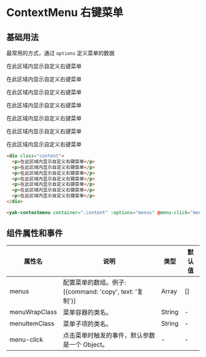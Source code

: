 # ContextMenu 右键菜单

## 基础用法

最常用的方式，通过 `options` 定义菜单的数据

<div class="content">
    <p>在此区域内显示自定义右键菜单</p>
    <p>在此区域内显示自定义右键菜单</p>
    <p>在此区域内显示自定义右键菜单</p>
    <p>在此区域内显示自定义右键菜单</p>
    <p>在此区域内显示自定义右键菜单</p>
    <p>在此区域内显示自定义右键菜单</p>
    <p>在此区域内显示自定义右键菜单</p>
</div>
<ClientOnly>
<yak-contextmenu container=".content" :options="menus" @menu-click="menuClick"></yak-contextmenu>
</ClientOnly>

```html
<div class="content">
  <p>在此区域内显示自定义右键菜单</p>
  <p>在此区域内显示自定义右键菜单</p>
  <p>在此区域内显示自定义右键菜单</p>
  <p>在此区域内显示自定义右键菜单</p>
  <p>在此区域内显示自定义右键菜单</p>
  <p>在此区域内显示自定义右键菜单</p>
  <p>在此区域内显示自定义右键菜单</p>
</div>

<yak-contextmenu container=".content" :options="menus" @menu-click="menuClick"></yak-contextmenu>
```

## 组件属性和事件

| 属性名        | 说明                                                   | 类型   | 默认值 |
| ------------- | ------------------------------------------------------ | ------ | ------ |
| menus         | 配置菜单的数组。例子:[{command: 'copy', text: '复制'}] | Array  | []     |
| menuWrapClass | 菜单容器的类名。                                       | String | -      |
| menuItemClass | 菜单子项的类名。                                       | String | -      |
| menu-click    | 点击菜单时触发的事件，默认参数是一个 Object。          | -      | -      |

<script setup>
import { ref } from 'vue'
const menus = ref([
    {
        command: 'copy',
        text: '复制'
    },
    {
        command: 'paste',
        text: '粘贴'
    },
    {
        command: 'move',
        text: '移动'
    }
])
const menuClick = item => {
    alert( `command：${item.command}；text：${item.text}` )
}
</script>
